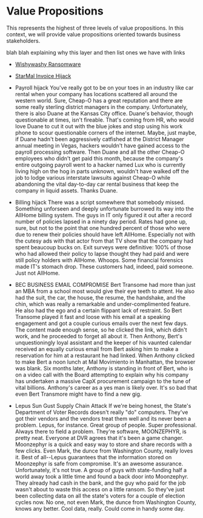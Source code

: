 # Value Propositions

This represents the highest of three levels of value propositions. 
In this context, we will provide value propositions oriented towards business stakeholders.

blah blah explaining why this layer and then list ones we have with links

  * [Wishywashy Ransomware](./WishyWashy)
  * [StarMal Invoice Hijack](./StarMal) 
  * Payroll hijack
    You've really got to be on your toes in an industry like car rental when your
    company has locations scattered all around the western world. Sure, Cheap-O
    has a great reputation and there are some really sterling district managers
    in the company. Unfortunately, there is also Duane at the Kansas City office.
    Duane's behavior, though questionable at times, isn't fireable. That's coming
    from HR, who would love Duane to cut it out with the blue jokes and stop using
    his work phone to scour questionable corners of the internet. Maybe, just maybe,
    if Duane hadn't been aggressively catfished at the District Manager annual meeting
    in Vegas, hackers wouldn't have gained access to the payroll processing software.
    Then Duane and all the other Cheap-O employees who didn't get paid this month, because
    the company's entire outgoing payroll went to a hacker named Lux who is currently
    living high on the hog in parts unknown, wouldn't have walked off the job to lodge
    various interstate lawsuits against Cheap-O while abandoning the vital day-to-day
    car rental business that keep the company in liquid assets. Thanks Duane.
     
  * Billing hijack
    There was a script somewhere that somebody missed. Something unforseen and
    deeply unfortunate burrowed its way into the AllHome billing system. The guys in
    IT only figured it out after a record number of policies lapsed in a ninety day period.
    Rates had gone up, sure, but not to the point that one hundred percent of those who
    were due to renew their policies should have left AllHome. Especially not with the cutesy
    ads with that actor from that TV show that the company had spent beaucoup bucks on. Exit
    surveys were definitive: 100% of those who had allowed their policy to lapse thought they had
    paid and were still policy holders with AllHome. Whoops. Some financial forensics made IT's stomach
    drop. These customers had, indeed, paid someone. Just not AllHome. 

  * BEC
     BUSINESS EMAIL COMPROMISE
    Bert Transome had more than just an MBA from a school most would give their eye teeth to attent.
    He also had the suit, the car, the house, the resume, the handshake, and the chin, which
    was really a remarkable and under-complimented feature. He also had the ego and a certain
    flippant lack of restraint. So Bert Transome played it fast and loose with his email at a
    speaking engagement and got a couple curious emails over the next few days. The content made
    enough sense, so he clicked the link, which didn't work, and he proceeded to forget all about it.
    Then Anthony, Bert's unquestioningly loyal assistant and the keeper of his vaunted calendar received
    an equally curious email from Bert asking him to make a reservation for him at a restaurant
    he had linked. When Anthony clicked to make Bert a noon lunch at Mal Movimiento in Manhattan,
    the browser was blank. Six months later, Anthony is standing in front of Bert, who is on a video
    call with the Board attempting to explain why his company has undertaken a massive CapX procurement
    campaign to the tune of vital billions. Anthony's career as a yes man is likely over. It's so bad
    that even Bert Transmore might have to find a new gig. 
    
  * Lepus Sun Gust Supply Chain Attack
    If we're being honest, the State's Department of Voter Records doesn't really "do" computers.
    They've got their vendors and the vendors treat them well and its never been a problem.
    Lepus, for instance. Great group of people. Super professional. Always there to field a
    problem. They're software, MOONZEPHYR, is pretty neat. Everyone at DVR agrees that it's
    been a game changer. Moonzephyr is a quick and easy way to store and share records with a few
    clicks. Even Mark, the dunce from Washington County, really loves it. Best of all--Lepus guarantees
    that the information stored on Moonzephyr is safe from compromise. It's an awesome assurance.
    Unfortunately, it's not true. A group of guys with state-funding half a world away took a little time
    and found a back door into Moonzephyr. They already had cash in the bank, and the guy who paid for
    the job wasn't about to waste this access on a little ransom. So they've just been collecting data
    on all the state's voters for a couple of election cycles now. No one, not even Mark, the dunce from
    Washington County, knows any better. Cool data, really. Could come in handy some day. 
    
